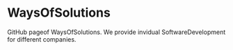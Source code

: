 # WaysOfSolutions

GitHub pageof WaysOfSolutions.
We provide invidual SoftwareDevelopment for different companies.
